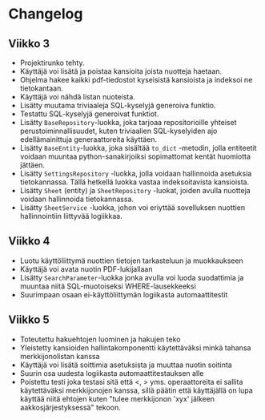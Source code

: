 # Changelog
## Viikko 3
- Projektirunko tehty.
- Käyttäjä voi lisätä ja poistaa kansioita joista nuotteja haetaan.
- Ohjelma hakee kaikki pdf-tiedostot kyseisistä kansioista ja indeksoi ne tietokantaan.
- Käyttäjä voi nähdä listan nuoteista.
- Lisätty muutama triviaaleja SQL-kyselyjä generoiva funktio.
- Testattu SQL-kyselyjä generoivat funktiot.
- Lisätty `BaseRepository`-luokka, joka tarjoaa repositorioille yhteiset perustoiminnallisuudet, kuten triviaalien SQL-kyselyiden ajo edellämainittuja generaattoreita käyttäen.
- Lisätty `BaseEntity`-luokka, joka sisältää `to_dict` -metodin, jolla entiteetit voidaan muuntaa python-sanakirjoiksi sopimattomat kentät huomiotta jättäen.
- Lisätty `SettingsRepository` -luokka, jolla voidaan hallinnoida asetuksia tietokannassa. Tällä hetkellä luokka vastaa indeksoitavista kansioista.
- Lisätty `Sheet` (entity) ja `SheetRepository` -luokat, joiden avulla nuotteja voidaan hallinnoida tietokannassa.
- Lisätty `SheetService` -luokka, johon voi eriyttää sovelluksen nuottien hallinnointiin liittyvää logiikkaa.

## Viikko 4
- Luotu käyttöliittymä nuottien tietojen tarkasteluun ja muokkaukseen
- Käyttäjä voi avata nuotin PDF-lukijallaan
- Lisätty `SearchParameter`-luokka jonka avulla voi luoda suodattimia ja muuntaa niitä SQL-muotoiseksi WHERE-lausekkeeksi
- Suurimpaan osaan ei-käyttöliittymän logiikasta automaattitestit

## Viikko 5
- Toteutettu hakuehtojen luominen ja hakujen teko
- Yleistetty kansioiden hallintakomponentti käytettäväksi minkä tahansa merkkijonolistan kanssa
- Käyttäjä voi lisätä soittimia asetuksista ja muuttaa nuotin soitinta
- Suurin osa uudesta logiikasta automaattitestauksen alle
- Poistettu testi joka testasi sitä että <, > yms. operaattoreita ei sallita käytettäväksi merkkijonojen kanssa, sillä päätin että käyttäjällä on lupa käyttää niitä ehtojen kuten "tulee merkkijonon 'xyx' jälkeen aakkosjärjestyksessä" tekoon.

